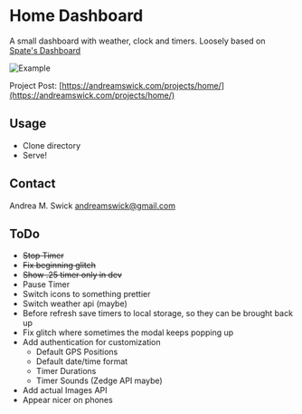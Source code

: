 # Home Dashboard

A small dashboard with weather, clock and timers. Loosely based on [Spate's Dashboard](https://github.com/spatie/dashboard.spatie.be/)

![Example](https://andreamswick.com/img/mockups/apps/home-dashboard.JPG)

Project Post: [https://andreamswick.com/projects/home/](https://andreamswick.com/projects/home/)

## Usage

- Clone directory
- Serve!

## Contact

Andrea M. Swick
andreamswick@gmail.com

## ToDo

- ~~Stop Timer~~
- ~~Fix beginning glitch~~
- ~~Show .25 timer only in dev~~
- Pause Timer
- Switch icons to something prettier
- Switch weather api (maybe)
- Before refresh save timers to local storage, so they can be brought back up
- Fix glitch where sometimes the modal keeps popping up
- Add authentication for customization
  - Default GPS Positions
  - Default date/time format
  - Timer Durations
  - Timer Sounds (Zedge API maybe)
- Add actual Images API
- Appear nicer on phones
